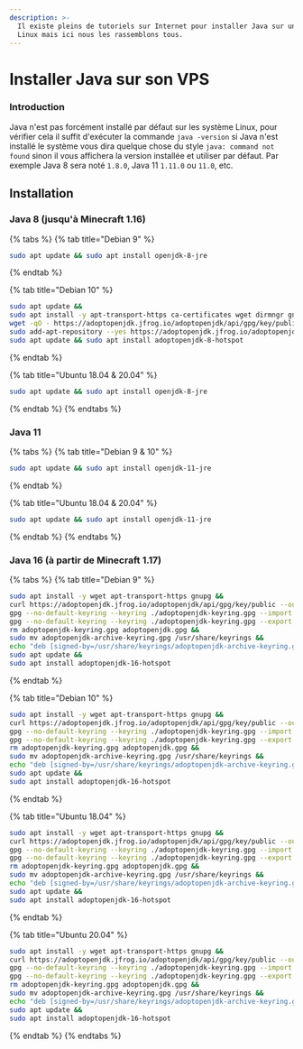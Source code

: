 ```yaml
---
description: >-
  Il existe pleins de tutoriels sur Internet pour installer Java sur un système
  Linux mais ici nous les rassemblons tous.
---
```


# Installer Java sur son VPS

### Introduction

Java n'est pas forcément installé par défaut sur les système Linux, pour vérifier cela il suffit d'exécuter la commande `java -version` si Java n'est installé le système vous dira quelque chose du style `java: command not found` sinon il vous affichera la version installée et utiliser par défaut. Par exemple Java 8 sera noté `1.8.0`, Java 11 `1.11.0` ou `11.0`, etc.

## Installation

### Java 8 \(jusqu'à Minecraft 1.16\)

{% tabs %}
{% tab title="Debian 9" %}
```bash
sudo apt update && sudo apt install openjdk-8-jre
```
{% endtab %}

{% tab title="Debian 10" %}
```bash
sudo apt update &&
sudo apt install -y apt-transport-https ca-certificates wget dirmngr gnupg software-properties-common &&
wget -qO - https://adoptopenjdk.jfrog.io/adoptopenjdk/api/gpg/key/public | sudo apt-key add - &&
sudo add-apt-repository --yes https://adoptopenjdk.jfrog.io/adoptopenjdk/deb/ &&
sudo apt update && sudo apt install adoptopenjdk-8-hotspot
```
{% endtab %}

{% tab title="Ubuntu 18.04 & 20.04" %}
```bash
sudo apt update && sudo apt install openjdk-8-jre
```
{% endtab %}
{% endtabs %}

### Java 11

{% tabs %}
{% tab title="Debian 9 & 10" %}
```bash
sudo apt update && sudo apt install openjdk-11-jre
```
{% endtab %}

{% tab title="Ubuntu 18.04 & 20.04" %}
```bash
sudo apt update && sudo apt install openjdk-11-jre
```
{% endtab %}
{% endtabs %}

### Java 16 \(à partir de Minecraft 1.17\)

{% tabs %}
{% tab title="Debian 9" %}
```bash
sudo apt install -y wget apt-transport-https gnupg && 
curl https://adoptopenjdk.jfrog.io/adoptopenjdk/api/gpg/key/public --output adoptopenjdk.gpg &&
gpg --no-default-keyring --keyring ./adoptopenjdk-keyring.gpg --import adoptopenjdk.gpg &&
gpg --no-default-keyring --keyring ./adoptopenjdk-keyring.gpg --export --output adoptopenjdk-archive-keyring.gpg && 
rm adoptopenjdk-keyring.gpg adoptopenjdk.gpg &&
sudo mv adoptopenjdk-archive-keyring.gpg /usr/share/keyrings &&
echo "deb [signed-by=/usr/share/keyrings/adoptopenjdk-archive-keyring.gpg] https://adoptopenjdk.jfrog.io/adoptopenjdk/deb stretch main" | sudo tee /etc/apt/sources.list.d/adoptopenjdk.list &&
sudo apt update &&
sudo apt install adoptopenjdk-16-hotspot
```
{% endtab %}

{% tab title="Debian 10" %}
```bash
sudo apt install -y wget apt-transport-https gnupg && 
curl https://adoptopenjdk.jfrog.io/adoptopenjdk/api/gpg/key/public --output adoptopenjdk.gpg &&
gpg --no-default-keyring --keyring ./adoptopenjdk-keyring.gpg --import adoptopenjdk.gpg &&
gpg --no-default-keyring --keyring ./adoptopenjdk-keyring.gpg --export --output adoptopenjdk-archive-keyring.gpg && 
rm adoptopenjdk-keyring.gpg adoptopenjdk.gpg &&
sudo mv adoptopenjdk-archive-keyring.gpg /usr/share/keyrings &&
echo "deb [signed-by=/usr/share/keyrings/adoptopenjdk-archive-keyring.gpg] https://adoptopenjdk.jfrog.io/adoptopenjdk/deb buster main" | sudo tee /etc/apt/sources.list.d/adoptopenjdk.list &&
sudo apt update &&
sudo apt install adoptopenjdk-16-hotspot
```
{% endtab %}

{% tab title="Ubuntu 18.04" %}
```bash
sudo apt install -y wget apt-transport-https gnupg && 
curl https://adoptopenjdk.jfrog.io/adoptopenjdk/api/gpg/key/public --output adoptopenjdk.gpg &&
gpg --no-default-keyring --keyring ./adoptopenjdk-keyring.gpg --import adoptopenjdk.gpg &&
gpg --no-default-keyring --keyring ./adoptopenjdk-keyring.gpg --export --output adoptopenjdk-archive-keyring.gpg && 
rm adoptopenjdk-keyring.gpg adoptopenjdk.gpg &&
sudo mv adoptopenjdk-archive-keyring.gpg /usr/share/keyrings &&
echo "deb [signed-by=/usr/share/keyrings/adoptopenjdk-archive-keyring.gpg] https://adoptopenjdk.jfrog.io/adoptopenjdk/deb bionic main" | sudo tee /etc/apt/sources.list.d/adoptopenjdk.list &&
sudo apt update &&
sudo apt install adoptopenjdk-16-hotspot
```
{% endtab %}

{% tab title="Ubuntu 20.04" %}
```bash
sudo apt install -y wget apt-transport-https gnupg && 
curl https://adoptopenjdk.jfrog.io/adoptopenjdk/api/gpg/key/public --output adoptopenjdk.gpg &&
gpg --no-default-keyring --keyring ./adoptopenjdk-keyring.gpg --import adoptopenjdk.gpg &&
gpg --no-default-keyring --keyring ./adoptopenjdk-keyring.gpg --export --output adoptopenjdk-archive-keyring.gpg && 
rm adoptopenjdk-keyring.gpg adoptopenjdk.gpg &&
sudo mv adoptopenjdk-archive-keyring.gpg /usr/share/keyrings &&
echo "deb [signed-by=/usr/share/keyrings/adoptopenjdk-archive-keyring.gpg] https://adoptopenjdk.jfrog.io/adoptopenjdk/deb focal main" | sudo tee /etc/apt/sources.list.d/adoptopenjdk.list &&
sudo apt update &&
sudo apt install adoptopenjdk-16-hotspot
```
{% endtab %}
{% endtabs %}

